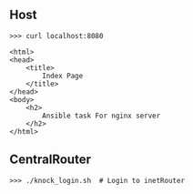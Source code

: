 ## Host

```
>>> curl localhost:8080

<html>
<head>
    <title>
        Index Page
    </title>
</head>
<body>
    <h2>
        Ansible task For nginx server
    </h2>
</html>
```

## CentralRouter

```
>>> ./knock_login.sh  # Login to inetRouter
```
